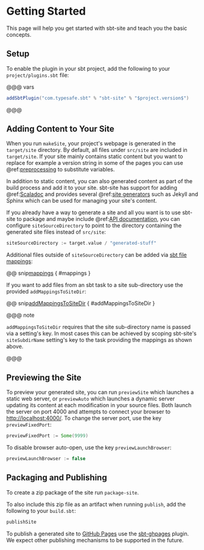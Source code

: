 # Getting Started

This page will help you get started with sbt-site and teach you the basic concepts.

## Setup

To enable the plugin in your sbt project, add the following to your `project/plugins.sbt` file:

@@@ vars
```sbt
addSbtPlugin("com.typesafe.sbt" % "sbt-site" % "$project.version$")
```
@@@

## Adding Content to Your Site

When you run `makeSite`, your project's webpage is generated in the `target/site` directory. By default, all files under `src/site` are included in `target/site`. If your site mainly contains static content but you want to replace for example a version string in some of the pages you can use @ref:[preprocessing](preprocess.md) to substitute variables.

In addition to static content, you can also generated content as part of the build process and add it to your site. sbt-site has support for adding @ref:[Scaladoc][apidoc] and provides several @ref:[site generators](generators/index.md) such as Jekyll and Sphinx which can be used for managing your site's content.

If you already have a way to generate a site and all you want is to use sbt-site to package and maybe include @ref:[API documentation][apidoc], you can configure `siteSourceDirectory` to point to the directory containing the generated site files instead of `src/site`:

```sbt
siteSourceDirectory := target.value / "generated-stuff"
```

Additional files outside of `siteSourceDirectory` can be added via [sbt file mappings]:

@@ snip[mappings](../../sbt-test/site/can-have-custom-mappings/build.sbt) { #mappings }

If you want to add files from an sbt task to a site sub-directory use the provided `addMappingsToSiteDir`:

@@ snip[addMappingsToSiteDir](../../sbt-test/site/can-have-custom-mappings/build.sbt) { #addMappingsToSiteDir }

@@@ note

`addMappingsToSiteDir` requires that the site sub-directory name is passed via a
setting's key. In most cases this can be achieved by scoping sbt-site's
`siteSubdirName` setting's key to the task providing the mappings as shown
above.

@@@

## Previewing the Site

To preview your generated site, you can run `previewSite` which launches a static web server, or `previewAuto` which launches a dynamic server updating its content at each modification in your source files. Both launch the server on port 4000 and attempts to connect your browser to [http://localhost:4000/](http://localhost:4000/). To change the server port, use the key `previewFixedPort`:

```sbt
previewFixedPort := Some(9999)
```

To disable browser auto-open, use the key `previewLaunchBrowser`:

```sbt
previewLaunchBrowser := false
```

## Packaging and Publishing

To create a zip package of the site run `package-site`.

To also include this zip file as an artifact when running `publish`, add the following to your `build.sbt`:

```sbt
publishSite
```

To publish a generated site to [GitHub Pages] use the [sbt-ghpages] plugin.
We expect other publishing mechanisms to be supported in the future.

[apidoc]: api-documentation.md
[sbt file mappings]: http://www.scala-sbt.org/0.13/docs/Mapping-Files.html
[sbt-ghpages]: http://github.com/sbt/sbt-ghpages
[GitHub Pages]: https://pages.github.com
